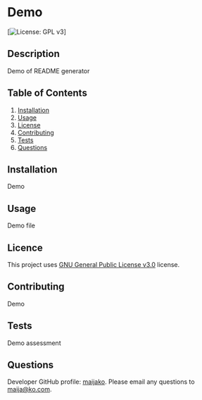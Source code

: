 # Demo
  [![License: GPL v3](https://img.shields.io/badge/License-GPLv3-blue.svg)]
  
  ## Description
  Demo of README generator
  
  ## Table of Contents
  1. [Installation](#installation)
  2. [Usage](#usage)
  3. [License](#license)
  4. [Contributing](#contributing)
  5. [Tests](#tests)
  6. [Questions](#questions)
  
  ## Installation
  Demo 
  
  ## Usage
  Demo file
  
  
  ## Licence
  
  This project uses [GNU General Public License v3.0]((https://www.gnu.org/licenses/gpl-3.0)) license.
  
  ## Contributing
  Demo
  
  
  ## Tests
  Demo assessment
  
  ## Questions
  Developer GitHub profile: [maijako](https://www.github.com/maijako).
  Please email any questions to maija@ko.com.
